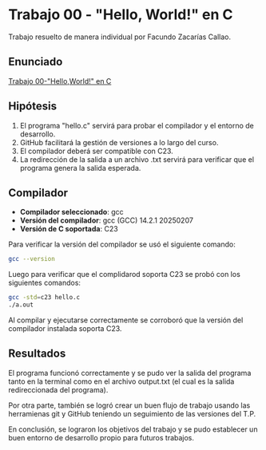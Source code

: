 # Trabajo 00 - "Hello, World!" en C

Trabajo resuelto de manera individual por Facundo Zacarías Callao.

## Enunciado
[Trabajo 00-"Hello,World!" en C](https://josemariasola.github.io/ssl/assignments/Ssl%20Assignments.pdf#page=23)

## Hipótesis
1. El programa "hello.c" servirá para probar el compilador y el entorno de desarrollo.
2. GitHub facilitará la gestión de versiones a lo largo del curso.
3. El compilador deberá ser compatible con C23.
4. La redirección de la salida a un archivo .txt servirá para verificar que el programa genera la salida esperada.

## Compilador

- **Compilador seleccionado**: gcc 
- **Versión del compilador**: gcc (GCC) 14.2.1 20250207
- **Versión de C soportada**: C23

Para verificar la versión del compilador se usó el siguiente comando:

```bash
gcc --version
```

Luego para verificar que el complidarod soporta C23 se probó con los siguientes comandos:

```bash
gcc -std=c23 hello.c
./a.out
```

Al compilar y ejecutarse correctamente se corroboró que la versión del compilador instalada soporta C23.

## Resultados

El programa funcionó correctamente y se pudo ver la salida del programa tanto en la terminal como en el archivo output.txt (el cual es la salida redireccionada del programa).

Por otra parte, también se logró crear un buen flujo de trabajo usando las herramienas git y GitHub teniendo un seguimiento de las versiones del T.P.

En conclusión, se lograron los objetivos del trabajo y se pudo establecer un buen entorno de desarrollo propio para futuros trabajos.

